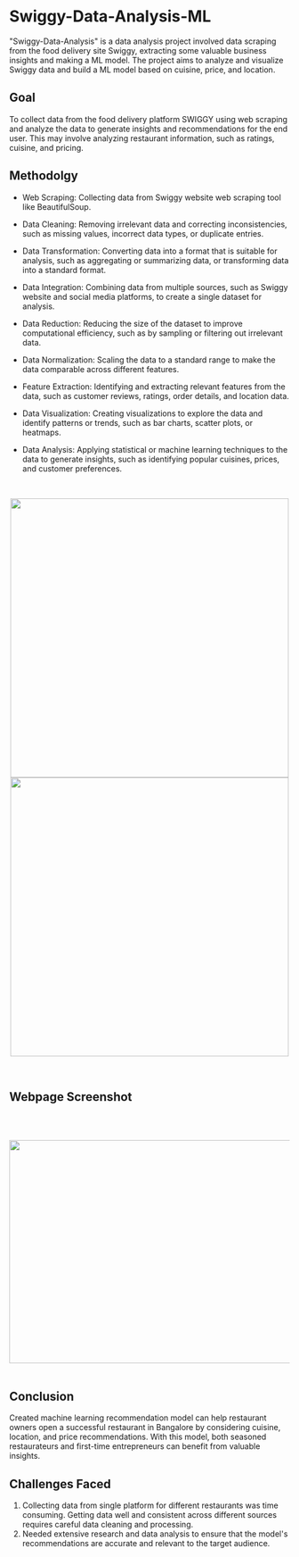# **Swiggy-Data-Analysis-ML**
                                             

"Swiggy-Data-Analysis" is a data analysis project involved data scraping from the food delivery site Swiggy, extracting some valuable business insights and making a ML model. The project aims to analyze and visualize Swiggy data and build a ML model based on cuisine, price, and location.

## Goal

To collect data from the food delivery platform SWIGGY using web scraping and analyze the data to generate insights and recommendations for the end user. This may involve analyzing restaurant information, such as ratings, cuisine, and pricing.


## Methodolgy

- Web Scraping: Collecting data from Swiggy website web scraping tool like BeautifulSoup.


- Data Cleaning: Removing irrelevant data and correcting inconsistencies, such as missing values, incorrect data types, or duplicate entries.

- Data Transformation: Converting data into a format that is suitable for analysis, such as aggregating or summarizing data, or transforming data into a standard format.

- Data Integration: Combining data from multiple sources, such as Swiggy website and social media platforms, to create a single dataset for analysis.

- Data Reduction: Reducing the size of the dataset to improve computational efficiency, such as by sampling or filtering out irrelevant data.

- Data Normalization: Scaling the data to a standard range to make the data comparable across different features.

- Feature Extraction: Identifying and extracting relevant features from the data, such as customer reviews, ratings, order details, and location data.

- Data Visualization: Creating visualizations to explore the data and identify patterns or trends, such as bar charts, scatter plots, or heatmaps.

- Data Analysis: Applying statistical or machine learning techniques to the data to generate insights, such as identifying popular cuisines, prices, and customer preferences.
<br>
<p align="center">
    <img src="https://user-images.githubusercontent.com/126942017/250167228-8f1e59fb-cfe7-42bb-b541-0e787f81f068.png" width="500" />
  <br>
  <img src="https://user-images.githubusercontent.com/126942017/250167287-c4b1eaf9-1c09-4f28-863f-39bd9738d98e.png" width="500" />
</p>  
<br>


## Webpage Screenshot
<br>
<br>
<p align="center">
    <img src="https://user-images.githubusercontent.com/126942017/250131305-dd6d4e1f-97a1-49b6-a7c3-88e54c1028fc.png" width="700" height="400" />
<br>
<br>

## Conclusion

Created machine learning recommendation model can help restaurant owners open a successful restaurant in Bangalore by considering cuisine, location, and price recommendations. With this model, both seasoned restaurateurs and first-time entrepreneurs can benefit from valuable insights.
<br>


## Challenges Faced

1. Collecting data from single platform for different restaurants was time consuming. Getting data well and consistent across different  sources requires careful data cleaning and processing.
2. Needed extensive research and data analysis to ensure that the model's recommendations are accurate and relevant to the target audience.
